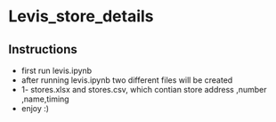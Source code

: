 <h1>Levis_store_details</h1>

<h2>Instructions</h2>
<ul>
  <li>first run levis.ipynb</li>
  <li>after running levis.ipynb two different files will be created</li>
  <li>1- stores.xlsx and stores.csv, which contian store address ,number ,name,timing</li>
  <li>enjoy :)</li>
</ul>
